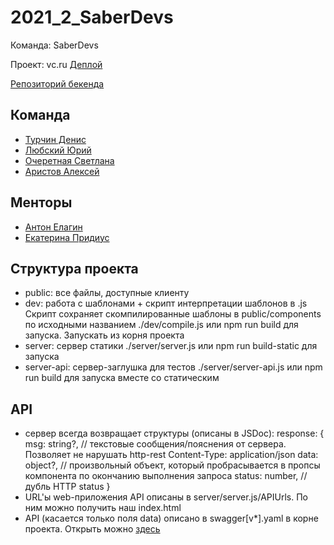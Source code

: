 # 2021_2_SaberDevs
Команда: SaberDevs

Проект: vc.ru
[Деплой](https://sabernews.ru)

[Репозиторий бекенда](https://github.com/go-park-mail-ru/2021_2_SaberDevs)


## Команда
- [Турчин Денис](https://github.com/Denactive)
- [Любский Юрий](https://github.com/yurij-lyubskij)
- [Очеретная Светлана](https://github.com/Svetlanlka)
- [Аристов Алексей](https://github.com/MollenAR)

## Менторы
- [Антон Елагин](https://github.com/AntonElagin)
- [Екатерина Придиус](https://github.com/pringleskate)

## Структура проекта
- public: все файлы, доступные клиенту
- dev: работа с шаблонами + скрипт интерпретации шаблонов в .js
  Скрипт сохраняет скомпилированные шаблоны в public/components по исходными названием
  ./dev/compile.js или npm run build для запуска. Запускать из корня проекта
- server: сервер статики
  ./server/server.js или npm run build-static для запуска
- server-api: сервер-заглушка для тестов
  ./server/server-api.js или npm run build для запуска вместе со статическим

## API
- сервер всегда возвращает структуры (описаны в JSDoc):
    response: {
        msg: string?,      // текстовые сообщения/пояснения от сервера. Позволяет не нарушать http-rest Content-Type: application/json
        data: object?,     // произвольный объект, который пробрасывается в пропсы компонента по окончанию выполнения запроса
        status: number,    // дубль HTTP status
    }
- URL'ы web-приложения API описаны в server/server.js/APIUrls. По ним можно получить наш index.html
- API (касается только поля data) описано в swagger[v*].yaml в корне проекта. Открыть можно [здесь](https://editor.swagger.io)
